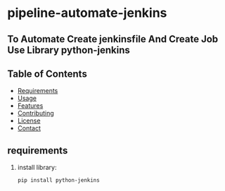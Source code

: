 # pipeline-automate-jenkins
## To Automate Create jenkinsfile And Create Job Use Library python-jenkins
## Table of Contents
- [Requirements](#requirements)
- [Usage](#usage)
- [Features](#features)
- [Contributing](#contributing)
- [License](#license)
- [Contact](#contact)
## requirements
1. install library:
    ```bash
    pip install python-jenkins
    ```
